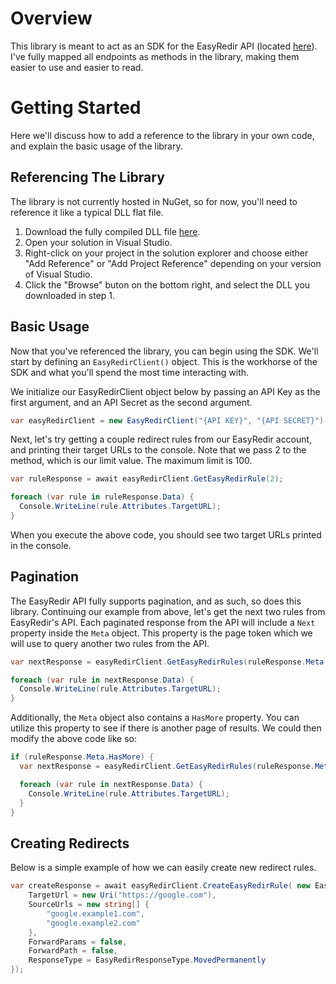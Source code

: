 # Overview
This library is meant to act as an SDK for the EasyRedir API (located [here](https://www.easyredir.com/docs/api/)). I've fully mapped all endpoints as methods in the library, making them easier to use and easier to read.

# Getting Started
Here we'll discuss how to add a reference to the library in your own code, and explain the basic usage of the library.

## Referencing The Library
The library is not currently hosted in NuGet, so for now, you'll need to reference it like a typical DLL flat file. 

1. Download the fully compiled DLL file [here](https://github.com/jmknight2/EasyRedirSDK/raw/master/EasyRedirSDK/bin/Debug/net5.0/EasyRedir.dll).
2. Open your solution in Visual Studio.
3. Right-click on your project in the solution explorer and choose either "Add Reference" or "Add Project Reference" depending on your version of Visual Studio.
4. Click the "Browse" buton on the bottom right, and select the DLL you downloaded in step 1.

## Basic Usage
Now that you've referenced the library, you can begin using the SDK. We'll start by defining an `EasyRedirClient()` object. This is the workhorse of the SDK and what you'll spend the most time interacting with. 

We initialize our EasyRedirClient object below by passing an API Key as the first argument, and an API Secret as the second argument.
```C#
var easyRedirClient = new EasyRedirClient("{API KEY}", "{API SECRET}");
```

Next, let's try getting a couple redirect rules from our EasyRedir account, and printing their target URLs to the console.
Note that we pass 2 to the method, which is our limit value. The maximum limit is 100. 
```C#
var ruleResponse = await easyRedirClient.GetEasyRedirRule(2);

foreach (var rule in ruleResponse.Data) {
  Console.WriteLine(rule.Attributes.TargetURL);
}
```
When you execute the above code, you should see two target URLs printed in the console.

## Pagination
The EasyRedir API fully supports pagination, and as such, so does this library. Continuing our example from above, let's get the next two rules from EasyRedir's API.
Each paginated response from the API will include a `Next` property inside the `Meta` object. This property is the page token which we will use to query another two rules from the API.
```C#
var nextResponse = easyRedirClient.GetEasyRedirRules(ruleResponse.Meta.Next);

foreach (var rule in nextResponse.Data) {
  Console.WriteLine(rule.Attributes.TargetURL);
}
```

Additionally, the `Meta` object also contains a `HasMore` property. You can utilize this property to see if there is another page of results. We could then modify the above code like so:
```C#
if (ruleResponse.Meta.HasMore) {
  var nextResponse = easyRedirClient.GetEasyRedirRules(ruleResponse.Meta.Next);

  foreach (var rule in nextResponse.Data) {
    Console.WriteLine(rule.Attributes.TargetURL);
  }
}
```

## Creating Redirects
Below is a simple example of how we can easily create new redirect rules.
```C#
var createResponse = await easyRedirClient.CreateEasyRedirRule( new EasyRedirRuleAttributes { 
    TargetUrl = new Uri("https://google.com"),
    SourceUrls = new string[] { 
        "google.example1.com",
        "google.example2.com"
    },
    ForwardParams = false,
    ForwardPath = false,
    ResponseType = EasyRedirResponseType.MovedPermanently
});
```
